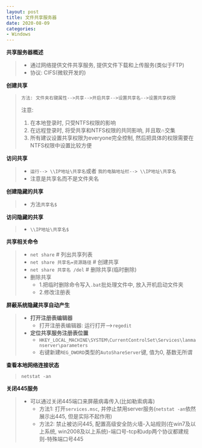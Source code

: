 ```yaml
---
layout: post
title: 文件共享服务器
date: 2020-08-09
categories:
- Windows
---
```

**共享服务器概述**

> * 通过网络提供文件共享服务, 提供文件下载和上传服务(类似于FTP)
> * 协议: CIFS(微软开发的)

**创建共享**

> `方法: 文件夹右键属性-->共享-->开启共享-->设置共享名-->设置共享权限`
>
> 注意: 
>
> 1. 在本地登录时, 只受NTFS权限的影响
> 2. 在远程登录时, 将受共享和NTFS权限的共同影响, 并且取∩交集
> 3. 所有建议设置共享权限为everyone完全控制, 然后把具体的权限需要在NTFS权限中设置比较方便

**访问共享**

> * `运行--> \\IP地址\共享名`或者 `我的电脑地址栏--> \\IP地址\共享名`
> * 注意是共享名而不是文件夹名

**创建隐藏的共享**

> * 方法`共享名$`

**访问隐藏的共享**

> * `\\IP地址\共享名$`

**共享相关命令**

> * `net share`   # 列出共享列表
> * `net share 共享名=资源路径` # 创建共享
> * `net share 共享名 /del`  # 删除共享(临时删除)
> * 删除共享  
>   * 1.把临时删除命令写入`.bat`批处理文件中, 放入开机启动文件夹
>   * 2.修改注册表

**屏蔽系统隐藏共享自动产生**

> * **打开注册表编辑器**
>   * 打开注册表编辑器: 运行打开-->`regedit`
> * **定位共享服务注册表位置**
>   * `HKEY_LOCAL_MACHINE\SYSTEM\CurrentControlSet\Services\lanmanserver\parameters`
>   * 右键新建`REG_DWORD`类型的`AutoShareServer`键, 值为0, 基数无所谓

**查看本地网络连接状态**

> `netstat -an`

**关闭445服务**

> * 可以通过关闭445端口来屏蔽病毒传入(比如勒索病毒)
>   * 方法1: 打开`services.msc`, 并停止禁用server服务(`netstat -an`依然展示出445, 但是实际不起作用)
>   * 方法2: 禁止被访问445, 配置高级安全防火墙-入站规则(在win7及以上系统, win2008及以上系统)-端口号-tcp和udp两个协议都建规则-特殊端口号445
